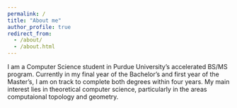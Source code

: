 ```yaml
---
permalink: /
title: "About me"
author_profile: true
redirect_from:
  - /about/
  - /about.html
---
```


I am a Computer Science student in Purdue University’s accelerated BS/MS program. Currently in my final year of the Bachelor’s and first year of the Master’s, I am on track to complete both degrees within four years. My main interest lies in theoretical computer science, particularly in the areas computaional topology and geometry.
